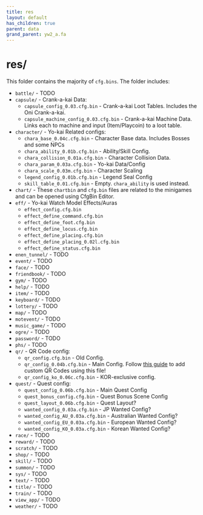 ```yaml
---
title: res
layout: default
has_children: true
parent: data
grand_parent: yw2_a.fa
---
```

# res/

This folder contains the majority of `cfg.bins`. The folder includes:
* `battle/` - TODO
* `capsule/` - Crank-a-kai Data:
  * `capsule_config_0.03.cfg.bin` - Crank-a-kai Loot Tables. Includes the Oni Crank-a-kai.
  * `capsule_machine_config_0.03.cfg.bin` - Crank-a-kai Machine Data. Links each to machine and input (Item/Playcoin) to a loot table.
* `character/` - Yo-kai Related configs:
  * `chara_base_0.04c.cfg.bin` - Character Base data. Includes Bosses and some NPCs
  * `chara_ability_0.01b.cfg.bin` - Ability/Skill Config.
  * `chara_collision_0.01a.cfg.bin` - Character Collision Data.
  * `chara_param_0.03a.cfg.bin` - Yo-kai Data/Config
  * `chara_scale_0.03m.cfg.bin` - Character Scaling
  * `legend_config_0.01b.cfg.bin` - Legend Seal Config
  * `skill_table_0.01.cfg.bin` - Empty. `chara_ability` is used instead.
* `chart/` - These `chartbin` and `cfg.bin` files are related to the minigames and can be opened using CfgBin Editor.
* `eff/` - Yo-kai Watch Model Effects/Auras
  * `effect_config.cfg.bin`
  * `effect_define_command.cfg.bin`
  * `effect_define_foot.cfg.bin`
  * `effect_define_locus.cfg.bin`
  * `effect_define_placing.cfg.bin`
  * `effect_define_placing_0.02l.cfg.bin`
  * `effect_define_status.cfg.bin`
* `enen_tunnel/` - TODO
* `event/` - TODO
* `face/` - TODO
* `friendbook/` - TODO
* `gym/` - TODO
* `help/` - TODO
* `item/` - TODO
* `keyboard/` - TODO
* `lottery/` - TODO
* `map/` - TODO
* `motevent/` - TODO
* `music_game/` - TODO
* `ogre/` - TODO
* `password/` - TODO
* `phs/` - TODO
* `qr/` - QR Code config:
  * `qr_config.cfg.bin` - Old Config.
  * `qr_config_0.04b.cfg.bin` - Main Config. Follow [this guide](../../../../modding-guides/general/create-qrs.html) to add custom QR Codes using this file!
  * `qr_config_ko_0.06c.cfg.bin` - KOR-exclusive config.
* `quest/` - Quest config:
  * `quest_config_0.06b.cfg.bin` - Main Quest Config
  * `quest_bonus_config.cfg.bin` - Quest Bonus Scene Config
  * `quest_layout_0.06b.cfg.bin` - Quest Layout?
  * `wanted_config_0.03a.cfg.bin` - JP Wanted Config?
  * `wanted_config_AU_0.03a.cfg.bin` - Australian Wanted Config?
  * `wanted_config_EU_0.03a.cfg.bin` - European Wanted Config?
  * `wanted_config_KO_0.03a.cfg.bin` - Korean Wanted Config?
* `race/` - TODO
* `reward/` - TODO
* `scratch/` - TODO
* `shop/` - TODO
* `skill/` - TODO
* `summon/` - TODO
* `sys/` - TODO
* `text/` - TODO
* `title/` - TODO
* `train/` - TODO
* `view_app/` - TODO
* `weather/` - TODO
  
